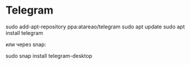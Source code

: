 # Telegram

  sudo add-apt-repository ppa:atareao/telegram
  sudo apt update
  sudo apt install telegram

или через snap:

  sudo snap install telegram-desktop
